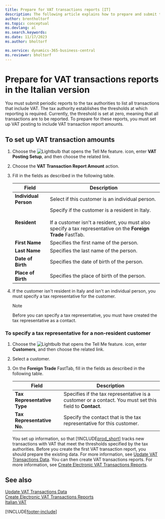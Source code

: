 ```yaml
---
title: Prepare for VAT transactions reports [IT]
description: The following article explains how to prepare and submit the periodic VAT Transactions Reports to the tax authorities. 
author: brentholtorf
ms.topic: conceptual
ms.devlang: al
ms.search.keywords:
ms.date: 11/17/2023
ms.author: bholtorf

ms.service: dynamics-365-business-central
ms.reviewer: bholtorf
---
```

# Prepare for VAT transactions reports in the Italian version
You must submit periodic reports to the tax authorities to list all transactions that include VAT. The tax authority establishes the thresholds at which reporting is required. Currently, the threshold is set at zero, meaning that all transactions are to be reported. To prepare for these reports, you must set up VAT posting to include VAT transaction report amounts.  

## To set up VAT transaction amounts  

1.  Choose the ![Lightbulb that opens the Tell Me feature.](../../media/ui-search/search_small.png "Tell me what you want to do") icon, enter **VAT Posting Setup**, and then choose the related link.  
2.  Choose the **VAT Transaction Report Amount** action.  
3.  Fill in the fields as described in the following table.  

    |Field|Description|  
    |------------------------------------|---------------------------------------|  
    |**Individual Person**|Select if this customer is an individual person.|  
    |**Resident**|Specify if the customer is a resident in Italy.<br /><br /> If a customer isn't a resident, you must also specify a tax representative on the **Foreign Trade** FastTab.|  
    |**First Name**|Specifies the first name of the person.|  
    |**Last Name**|Specifies the last name of the person.|  
    |**Date of Birth**|Specifies the date of birth of the person.|  
    |**Place of Birth**|Specifies the place of birth of the person.|  

3.  If the customer isn't resident in Italy and isn't an individual person, you must specify a tax representative for the customer.  

    > [!NOTE]  
    >  Before you can specify a tax representative, you must have created the tax representative as a contact.  

### To specify a tax representative for a non-resident customer  

1.  Choose the ![Lightbulb that opens the Tell Me feature.](../../media/ui-search/search_small.png "Tell me what you want to do") icon, enter **Customers**, and then choose the related link.  
2. Select a customer.
2.  On the **Foreign Trade** FastTab, fill in the fields as described in the following table.  

    |Field|Description|  
    |---------------------------------|---------------------------------------|  
    |**Tax Representative Type**|Specifies if the tax representative is a customer or a contact. You must set this field to **Contact**.|  
    |**Tax Representative No.**|Specify the contact that is the tax representative for this customer.|  

    You set up information, so that [!INCLUDE[prod_short](../../includes/prod_short.md)] tracks new transactions with VAT that meet the thresholds specified by the tax authorities. Before you create the first VAT transaction report, you should prepare the existing data. For more information, see [Update VAT Transactions Data](how-to-update-vat-transactions-data.md). You can then create VAT transactions reports. For more information, see [Create Electronic VAT Transactions Reports](how-to-create-electronic-vat-transactions-reports.md).

## See also  
 [Update VAT Transactions Data](how-to-update-vat-transactions-data.md)   
 [Create Electronic VAT Transactions Reports](how-to-create-electronic-vat-transactions-reports.md)   
 [Italian VAT](italian-vat.md)


[!INCLUDE[footer-include](../../includes/footer-banner.md)]